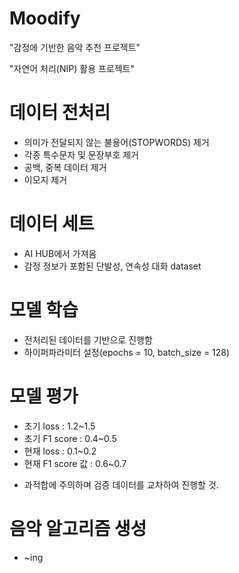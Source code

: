 # Moodify

"감정에 기반한 음악 추천 프로젝트"

"자연어 처리(NIP) 활용 프로젝트"

# 데이터 전처리
- 의미가 전달되지 않는 불용어(STOPWORDS) 제거
- 각종 특수문자 및 문장부호 제거
- 공백, 중복 데이터 제거
- 이모지 제거

# 데이터 세트
- AI HUB에서 가져옴
- 감정 정보가 포함된 단발성, 연속성 대화 dataset

# 모델 학습
- 전처리된 데이터를 기반으로 진행함
- 하이퍼파라미터 설정(epochs = 10, batch_size = 128)

# 모델 평가
- 초기 loss : 1.2~1.5
- 초기 F1 score : 0.4~0.5
- 현재 loss : 0.1~0.2
- 현재 F1 score 값 : 0.6~0.7

* 과적합에 주의하며 검증 데이터를 교차하여 진행할 것.

# 음악 알고리즘 생성
- ~ing
